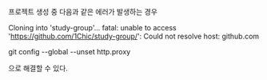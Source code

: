 프로젝트 생성 중 다음과 같은 에러가 발생하는 경우

Cloning into 'study-group'...
fatal: unable to access 'https://github.com/1Chic/study-group/': Could not resolve host: github.com

git config --global --unset http.proxy

으로 해결할 수 있다.
